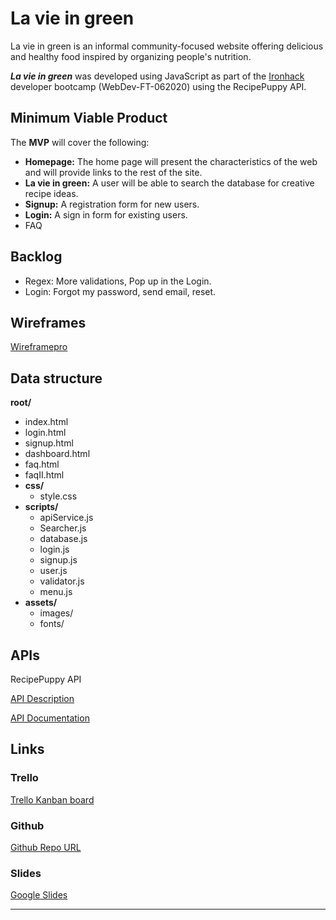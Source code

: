 # La vie in green

La vie in green is an informal community-focused website offering delicious and healthy food inspired by organizing people's nutrition.

***La vie in green*** was developed using JavaScript as part of the [Ironhack](https://www.ironhack.com/) developer bootcamp (WebDev-FT-062020) using the RecipePuppy API.

## Minimum Viable Product

The **MVP** will cover the following:

- **Homepage:** The home page will present the characteristics of the web and will provide links to the rest of the site.
- **La vie in green:** A user will be able to search the database for creative recipe ideas.
- **Signup:** A registration form for new users.
- **Login:** A sign in form for existing users. 
- FAQ

## Backlog

- Regex: More validations, Pop up in the Login. 
- Login: Forgot my password, send email, reset.

## Wireframes

[Wireframepro](‎⁨/Users/usuario/Ironhack/Projects/Project1/images/Wireframe.pdf)

## Data structure

**root/**

- index.html
- login.html
- signup.html
- dashboard.html
- faq.html
- faqII.html
- **css/**
  - style.css
- **scripts/**
  - apiService.js
  - Searcher.js
  - database.js
  - login.js
  - signup.js
  - user.js
  - validator.js
  - menu.js
- **assets/**
  - images/
  - fonts/

## APIs

RecipePuppy API

[API Description](https://spoonacular.com/application/frontend/downloads/spoonacular-api-slides.pdf)

[API Documentation](https://rapidapi.com/brianiswu/api/recipe-puppy)

## Links

### Trello

[Trello Kanban board](https://trello.com/b/1gBg8hdY/lavieingreen)

### Github

[Github Repo URL](https://github.com/mmazzariello/la-vie-in-green.git) 

### Slides

[Google Slides](https://docs.google.com/presentation/d/1QgvGrnGYAtUA7jSYBCZUJpKBPmdTnC0lTaTV7zYNwK4/edit?usp=sharing)

-----

